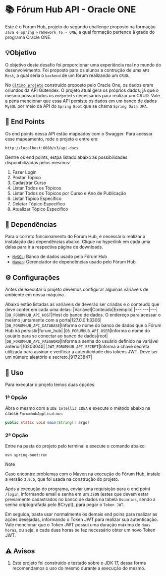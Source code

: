 # 📚 Fórum Hub API - Oracle ONE
Este é o Forum Hub, projeto do segundo challenge proposto na formação `Java e Spring Framework T6 - ONE`, a qual formação pertence à grade do programa Oracle ONE.

## 💡Objetivo
O objetivo deste desafio foi proporcionar uma experiência real no mundo do desenvolvimento. Foi proposto para os alunos a contrução de uma `API Rest`, a qual seria o `backend` de um fórum realizando um `CRUD`.

No [`último projeto`](https://github.com/gPagio/bootcamp-oracle-alura-challenge-literalura) construído proposto pelo Oracle One, os dados eram oriundos da API Gutendex. O projeto atual gera os próprios dados, já que o mesmo possui todos os `endpoints` necessários para realizar um CRUD. Vale a pena mencionar que essa API persiste os dados em um banco de dados `MySQL` por meio da API do `Spring Boot` que se chama `Spring Data JPA`.

## 📝 End Points
Os end points dessa API estão mapeados com o Swagger. Para acessar esse mapeamento, rode o projeto e entre em:

```
http://localhost:8080/v3/api-docs
```

Dentre os end points, estpa listado abaixo as possibilidades disponibilizadas pelos mesmos:

1. Fazer Login
1. Postar Topico
1. Cadastrar Curso
1. Listar Todos os Tópicos
1. Listar Todos os Tópicos por Curso e Ano de Publicação
1. Listar Tópico Específico
1. Deletar Tópico Específico
1. Atualizar Tópico Específico

## 📌 Dependências
Para o correto funcionamento do Fórum Hub, é necessário realizar a instalação das dependências abaixo. Clique no hyperlink em cada uma delas para ir a respectiva página de downloads.
 - [`MySQL`](https://dev.mysql.com/downloads/installer/): Banco de dados usado pelo Fórum Hub
 - [`Maven`](https://maven.apache.org/install.html): Gerenciador de dependências usado pelo Fórum Hub

## ⚙️ Configurações
Antes de executar o projeto devemos configurar algumas variáveis de ambiente em nossa máquina.

Abaixo estão listadas as variáveis de deverão ser criadas e o conteúdo que deve conter em cada uma delas:
|Variável|Conteúdo|Exemplo|
|---|---|---|
|`DB_FORUMHUB_API_HOST`|Host do banco de dados. O endereço para acessar o mesmo juntamente com a porta|127.0.0.1:3306|
|`DB_FORUMHUB_API_DATABASE`|Informa o nome do banco de dados que o Fórum Hub irá persistir|forum_hub|
|`DB_FORUMHUB_API_USER`|Informa o nome do usuário para se conectar ao banco de dados|root|
|`DB_FORUMHUB_API_PASSWORD`|Informa a senha do usuário definido na variável anterior|10203040|
|`JWT_FORUMHUB_API_SECRET`|Informa a chave secreta utilizada para assinar e verificar a autenticidade dos tokens JWT. Deve ser um número aleatório e secreto.|91723847|

## 🚀 Uso
Para executar o projeto temos duas opções:

### 1ª Opção
Abra o mesmo com a `IDE IntelliJ IDEA` e execute o método abaixo na classe `ForumhubApplication`:

``` Java
public static void main(String[] args)
```


### 2ª Opção
Entre na pasta do projeto pelo terminal e execute o comando abaixo:

```
mvn spring-boot:run
```
> [!NOTE]
> Caso encontre problemas com o Maven na execução do Fórum Hub, instale a versão `3.9.5`, que foi usada na construção do projeto.

Após a execução do programa, enviar uma requisição para o end point `/login`, informando email e senha em um `JSON` (estes que devem estar previamente cadastrados no banco de dados na tabela `Usuarios`, sendo a senha criptografada pelo BCrypt), para pegar o `Token JWT`.

Em seguida, basta usar normalmente os demais end poins para realizar as ações desejadas, informando o Token JWT para realizar sua autenticação. Vale mencionar que o Token JWT possui uma duração máxima de `duas horas`, ou seja, a cada duas horas se faz necessário obter um novo Token JWT.

## ⚠️ Avisos
1. Este projeto foi construído e testado sobre o JDK 17, dessa forma recomendamos o uso do mesmo durante a execução do mesmo.

